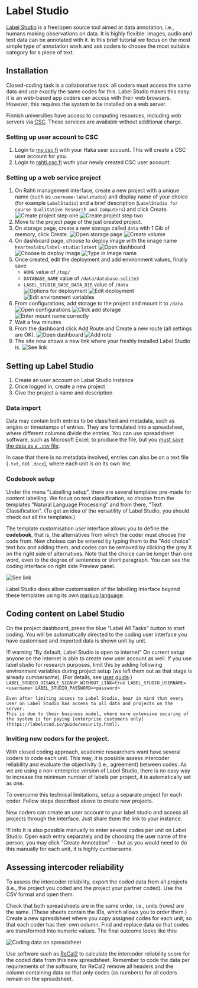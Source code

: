 # Label Studio

[Label Studio](https://labelstud.io/) is a free/open source tool aimed at data annotation, i.e., humans making observations on data.
It is highly flexible: images, audio and text data can be annotated with it.
In this brief tutorial we focus on the most simple type of annotation work and ask coders to choose the most suitable category for a piece of text.

## Installation

Closed-coding task is a collaborative task: all coders must access the same data and use exactly the same codes for this.
Label Studio makes this easy: it is an web-based app coders can access with their web browsers.
However, this requires the system to be installed on a web server.

Finnish universities have access to computing resources, including web servers via [CSC](https://csc.fi/).
These services are available without additional charge.

### Setting up user account to CSC

1. Login to [my.csc.fi](https://my.csc.fi/) with your Haka user account. This will create a CSC user account for you.
1. Login to [rahti.csc.fi](https://rahti.csc.fi:8443/) wuth your newly created CSC user account.

### Setting up a web service project

1. On Rahti management interface, create a new project with a unique name (such as `username-labelstudio`) and display name of your choice (for example `LabelStudio`) and a brief description (`LabelStudio for course Qualitative Research and Computers`) and click Create.
    ![Create project step one](../assets/labelstudio_rahti_create_project_1.png)
    ![Create project step two](../assets/labelstudio_rahti_create_project_2.png)
1. Move to the project page of the just created project.
1. On storage page, create a new storage called `data` with 1 Gib of memory, click Create.
    ![Open storage page](../assets/labelstudio_rahti_volumes.png)
    ![Create volume](../assets/labelstudio_rahti_volume_create.png)
1. On dashboard page, choose to deploy image with the image name `heartexlabs/label-studio:latest`
    ![Open dashboard](../assets/labelstudio_rahti_dashboard.png)
    ![Choose to deploy image](../assets/labelstudio_rahti_create_deployment_1.png)
    ![Type in image name](../assets/labelstudio_rahti_create_deployment_2.png)
1. Once created, edit the deployment and add environment values, finally save
    * `HOME` value of `/tmp/`
    * `DATABASE_NAME` value of `/data/database.sqlite3`
    * `LABEL_STUDIO_BASE_DATA_DIR` value of `/data`
    ![Options for deployment](../assets/labelstudio_rahti_edit_deployment_1.png)
    ![Edit deployment](../assets/labelstudio_rahti_edit_deployment_2.png)
    ![Edit environment variables](../assets/labelstudio_rahti_edit_environment.png)
1. From configurations, add storage to the project and mount it to `/data`
    ![Open configurations](../assets/labelstudio_rahti_configurations.png)
    ![Click add storage](../assets/labelstudio_rahti_add_storage_1.png)
    ![Enter mount name correctly](../assets/labelstudio_rahti_add_storage_2.png)
1. Wait a few minutes
1. From the dashboard click Add Route and Create a new route (all settings are OK).
    ![Open dashboard](../assets/labelstudio_rahti_dashboard.png)
    ![Add rote](../assets/labelstudio_rahti_add_route_1.png)
1. The site now shows a new link where your freshly installed Label Studio is.
    ![See link](../assets/labelstudio_rahti_url.png)

## Setting up Label Studio

1. Create an user account on Label Studio instance
1. Once logged in, create a new project
1. Give the project a name and description

### Data import

Data may contain both entries to be classified and metadata, such as origins or timestamps of entries.
They are formulated into a spreadsheet, where different columns divide the entries.
You can use spreadsheet software, such as Microsoft Excel, to produce the file, but you [must save the data as a `.csv` file](https://support.microsoft.com/en-us/office/save-a-workbook-to-text-format-txt-or-csv-3e9a9d6c-70da-4255-aa28-fcacf1f081e6).

In case that there is no metadata involved, entries can also be on a text file (`.txt`, not `.docx`), where each unit is on its own line.

### Codebook setup

Under the menu "Labelling setup", there are several templates pre-made for content labelling.
We focus on text classification, so choose from the templates "Natural Language Processing" and from there, "Text Classification".
(To get an idea of the versatility of Label Studio, you should check out all the templates.)

The template customisation user interface allows you to define the **codebook**, that is, the alternatives from which the coder must choose the code from.
New choises can be entered by typing them to the "Add choice" text box and adding them, and codes can be removed by clicking the grey X on the right side of alternatives.
Note that the choice can be longer than one word, even to the degree of sentences or short paragraph.
You can see the coding interface on right side Preview panel.

![See link](../assets/labelstudio_template_customisation.png)

Label Studio does allow customisation of the labelling interface beyond these templates using its own [markup language](https://labelstud.io/tags/).

## Coding content on Label Studio

On the project dashboard, press the blue "Label All Tasks" button to start coding.
You will be automatically directed to the coding user interface you have customised and imported data is shown unit by unit.

!!! warning "By default, Label Studio is open to internet"
    On current setup anyone on the internet is able to create new user account as well.
    If you use label studio for research purposes, limit this by adding following environment variables during project setup (we left them out as that stage is already cumbersome). (For details, see [user guide](https://labelstud.io/guide/signup.html#Restrict-signup-for-cloud-deployments).)
    ```
      LABEL_STUDIO_DISABLE_SIGNUP_WITHOUT_LINK=true
      LABEL_STUDIO_USERNAME=<username>
      LABEL_STUDIO_PASSWORD=<password>
    ```

    Even after limiting access to Label Studio, bear in mind that every user on Label Studio has access to all data and projects on the server.
    This is due to their business model, where more extensive securing of the system is for paying [enterprise customers only](https://labelstud.io/guide/security.html).

### Inviting new coders for the project.

With closed coding approach, academic researchers want have several coders to code each unit.
This way, it is possible assess intercoder reliability and evaluate the objectivity (i.e., agreement) between codes.
As we are using a non-enterprise version of Label Studio, there is no easy way to increase the minimum number of labels per project, it is automatically set as one.

To overcome this technical limitations, setup a separate project for each coder.
Follow steps described above to create new projects.

New coders can create an user account to your label studio and access all projects through the interface.
Just share them the link to your instance.

!!! info
    It is also possible manually to enter several codes per unit on Label Studio.
    Open each entry separately and by choosing the user name of the person, you may click "Create Annotation" -- but as you would need to do this manually for each unit, it is highly cumbersome.

## Assessing intercoder reliability

To assess the intercoder reliability, export the coded data from all projects (i.e., the project you coded and the project your partner coded).
Use the CSV format and open them.

Check that both spreadsheets are in the same order, i.e., units (rows) are the same.
(These sheets contain the IDs, which allows you to order them.)
Create a new spreadsheet where you copy assigned codes for each unit, so that each coder has their own column.
Find and replace data so that codes are transformed into numeric values.
The final outcome looks like this:

![Coding data on spreadsheet](../assets/spreadsheet_recal2.png)

Use software such as [ReCal2](http://dfreelon.org/utils/recalfront/recal2/) to calculate the intercoder reliability score for the coded data from this new spreadsheet.
Remember to code the data per requirements of the software, for ReCal2 remove all headers and the column containing data so that only codes (as numbers) for all coders remain on the spreadsheet.
